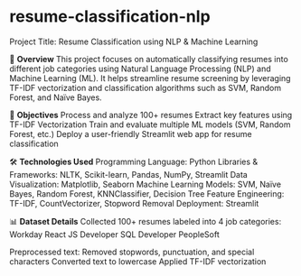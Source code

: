 # resume-classification-nlp
Project Title: Resume Classification using NLP & Machine Learning

📜 **Overview**
This project focuses on automatically classifying resumes into different job categories using Natural Language Processing (NLP) and Machine Learning (ML). It helps streamline resume screening by leveraging TF-IDF vectorization and classification algorithms such as SVM, Random Forest, and Naïve Bayes.

🎯 **Objectives**
Process and analyze 100+ resumes
Extract key features using TF-IDF Vectorization
Train and evaluate multiple ML models (SVM, Random Forest, etc.)
Deploy a user-friendly Streamlit web app for resume classification

🛠️ **Technologies Used**
Programming Language: Python
Libraries & Frameworks: NLTK, Scikit-learn, Pandas, NumPy, Streamlit
Data Visualization: Matplotlib, Seaborn
Machine Learning Models: SVM, Naïve Bayes, Random Forest, KNNClassifier, Decision Tree
Feature Engineering: TF-IDF, CountVectorizer, Stopword Removal
Deployment: Streamlit

📊 **Dataset Details**
Collected 100+ resumes labeled into 4 job categories:
Workday
React JS Developer
SQL Developer
PeopleSoft

Preprocessed text:
Removed stopwords, punctuation, and special characters
Converted text to lowercase
Applied TF-IDF vectorization
